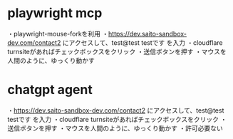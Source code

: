 # playwright mcp
・playwright-mouse-forkを利用
・https://dev.saito-sandbox-dev.com/contact2 にアクセスして、test@test testです を入力
・cloudflare turnsiteがあればチェックボックスをクリック
・送信ボタンを押す
・マウスを人間のように、ゆっくり動かす

# chatgpt agent
・https://dev.saito-sandbox-dev.com/contact2 にアクセスして、test@test testです を入力
・cloudflare turnsiteがあればチェックボックスをクリック
・送信ボタンを押す
・マウスを人間のように、ゆっくり動かす
・許可必要ない